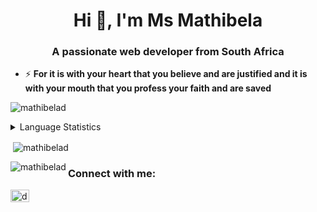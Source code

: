 <h1 align="center">Hi 👋, I'm Ms Mathibela</h1>
<h3 align="center">A passionate web developer from South Africa</h3>


- ⚡ **For it is with your heart that you believe and are justified and it is with your mouth that you profess your faith and are saved**

<p align="left"> <img src="https://komarev.com/ghpvc/?username=mathibelad&label=Profile%20views&color=0e75b6&style=flat" alt="mathibelad" /> </p>
<details>
  <summary>Language Statistics</summary>
<a href="https://wakatime.com"><img src="https://wakatime.com/share/@018d30ea-f706-41dd-b9cb-e541af65e0f8/f2ca3999-fc7a-4570-83fb-0640ad336455.png" height="300" width="450" /></a>
</details>
<p>&nbsp;<img align="center" src="https://github-readme-stats.vercel.app/api?username=mathibelad&show_icons=true&locale=en" alt="mathibelad" /></p>
<p><img align="left" src="https://github-readme-stats.vercel.app/api/top-langs?username=mathibelad&show_icons=true&locale=en&layout=compact" alt="mathibelad" /></p>

<h3 align="left">Connect with me:</h3>
<p align="left">
<a href="https://linkedin.com/in/dineo mathibela" target="blank"><img align="center" src="https://raw.githubusercontent.com/rahuldkjain/github-profile-readme-generator/master/src/images/icons/Social/linked-in-alt.svg" alt="dineo mathibela" height="20" width="30" /></a>
</p>




